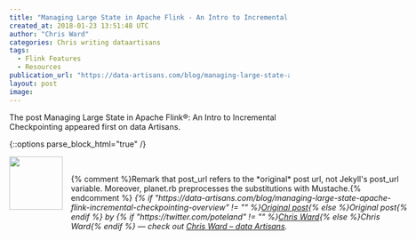 ```yaml
---
title: "Managing Large State in Apache Flink - An Intro to Incremental Checkpointing"
created_at: 2018-01-23 13:51:48 UTC
author: "Chris Ward"
categories: Chris writing dataartisans
tags:
  - Flink Features
  - Resources
publication_url: "https://data-artisans.com/blog/managing-large-state-apache-flink-incremental-checkpointing-overview"
layout: post
image: 
---
```

The post Managing Large State in Apache Flink®: An Intro to Incremental Checkpointing appeared first on data Artisans.


{::options parse_block_html="true" /}
<div class="author">
   <img src="https://www.rss-specifications.com/rss-spec-rss.gif" style="width: 96px; height: 96;">
   <span style="position: absolute; padding: 32px 15px;">{% comment %}Remark that post_url refers to the *original* post url, not Jekyll's post_url variable. Moreover, planet.rb preprocesses the substitutions with Mustache.{% endcomment %}
      <i>{% if "https://data-artisans.com/blog/managing-large-state-apache-flink-incremental-checkpointing-overview" != "" %}<a href="https://data-artisans.com/blog/managing-large-state-apache-flink-incremental-checkpointing-overview">Original post</a>{% else %}Original post{% endif %} by {% if "https://twitter.com/poteland" != "" %}<a href="https://twitter.com/poteland">Chris Ward</a>{% else %}Chris Ward{% endif %} &mdash; check out <a href="https://data-artisans.com">Chris Ward – data Artisans</a>.</i>
  </span>
</div>
